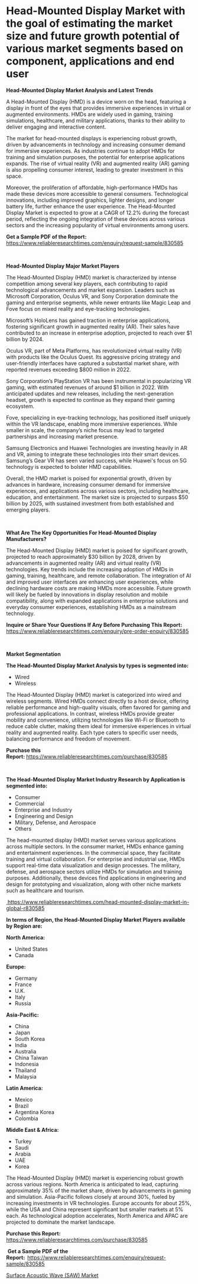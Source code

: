 <p><h1>Head-Mounted Display Market with the goal of estimating the market size and future growth potential of various market segments based on component, applications and end user</h1></p><p><strong>Head-Mounted Display Market Analysis and Latest Trends</strong></p>
<p><p>A Head-Mounted Display (HMD) is a device worn on the head, featuring a display in front of the eyes that provides immersive experiences in virtual or augmented environments. HMDs are widely used in gaming, training simulations, healthcare, and military applications, thanks to their ability to deliver engaging and interactive content.</p><p>The market for head-mounted displays is experiencing robust growth, driven by advancements in technology and increasing consumer demand for immersive experiences. As industries continue to adopt HMDs for training and simulation purposes, the potential for enterprise applications expands. The rise of virtual reality (VR) and augmented reality (AR) gaming is also propelling consumer interest, leading to greater investment in this space.</p><p>Moreover, the proliferation of affordable, high-performance HMDs has made these devices more accessible to general consumers. Technological innovations, including improved graphics, lighter designs, and longer battery life, further enhance the user experience. The Head-Mounted Display Market is expected to grow at a CAGR of 12.2% during the forecast period, reflecting the ongoing integration of these devices across various sectors and the increasing popularity of virtual environments among users.</p></p>
<p><strong>Get a Sample PDF of the Report:&nbsp;</strong> <a href="https://www.reliableresearchtimes.com/enquiry/request-sample/830585?utm_campaign=2233&utm_medium=2&utm_source=Github&utm_content=ia&utm_term=25032025&utm_id=head-mounted-display">https://www.reliableresearchtimes.com/enquiry/request-sample/830585</a></p>
<p>&nbsp;</p>
<p><strong>Head-Mounted Display Major Market Players</strong></p>
<p><p>The Head-Mounted Display (HMD) market is characterized by intense competition among several key players, each contributing to rapid technological advancements and market expansion. Leaders such as Microsoft Corporation, Oculus VR, and Sony Corporation dominate the gaming and enterprise segments, while newer entrants like Magic Leap and Fove focus on mixed reality and eye-tracking technologies.</p><p>Microsoft’s HoloLens has gained traction in enterprise applications, fostering significant growth in augmented reality (AR). Their sales have contributed to an increase in enterprise adoption, projected to reach over $1 billion by 2024.</p><p>Oculus VR, part of Meta Platforms, has revolutionized virtual reality (VR) with products like the Oculus Quest. Its aggressive pricing strategy and user-friendly interfaces have captured a substantial market share, with reported revenues exceeding $800 million in 2022.</p><p>Sony Corporation’s PlayStation VR has been instrumental in popularizing VR gaming, with estimated revenues of around $1 billion in 2022. With anticipated updates and new releases, including the next-generation headset, growth is expected to continue as they expand their gaming ecosystem.</p><p>Fove, specializing in eye-tracking technology, has positioned itself uniquely within the VR landscape, enabling more immersive experiences. While smaller in scale, the company’s niche focus may lead to targeted partnerships and increasing market presence.</p><p>Samsung Electronics and Huawei Technologies are investing heavily in AR and VR, aiming to integrate these technologies into their smart devices. Samsung’s Gear VR has seen varied success, while Huawei's focus on 5G technology is expected to bolster HMD capabilities.</p><p>Overall, the HMD market is poised for exponential growth, driven by advances in hardware, increasing consumer demand for immersive experiences, and applications across various sectors, including healthcare, education, and entertainment. The market size is projected to surpass $50 billion by 2025, with sustained investment from both established and emerging players.</p></p>
<p>&nbsp;</p>
<p><strong>What Are The Key Opportunities For Head-Mounted Display Manufacturers?</strong></p>
<p><p>The Head-Mounted Display (HMD) market is poised for significant growth, projected to reach approximately $30 billion by 2028, driven by advancements in augmented reality (AR) and virtual reality (VR) technologies. Key trends include the increasing adoption of HMDs in gaming, training, healthcare, and remote collaboration. The integration of AI and improved user interfaces are enhancing user experiences, while declining hardware costs are making HMDs more accessible. Future growth will likely be fueled by innovations in display resolution and mobile compatibility, along with expanded applications in enterprise solutions and everyday consumer experiences, establishing HMDs as a mainstream technology.</p></p>
<p><strong>Inquire or Share Your Questions If Any Before Purchasing This Report:</strong> <a href="https://www.reliableresearchtimes.com/enquiry/pre-order-enquiry/830585?utm_campaign=2233&utm_medium=2&utm_source=Github&utm_content=ia&utm_term=25032025&utm_id=head-mounted-display">https://www.reliableresearchtimes.com/enquiry/pre-order-enquiry/830585</a></p>
<p>&nbsp;</p>
<p><strong>Market Segmentation</strong></p>
<p><strong>The Head-Mounted Display Market Analysis by types is segmented into:</strong></p>
<p><ul><li>Wired</li><li>Wireless</li></ul></p>
<p><p>The Head-Mounted Display (HMD) market is categorized into wired and wireless segments. Wired HMDs connect directly to a host device, offering reliable performance and high-quality visuals, often favored for gaming and professional applications. In contrast, wireless HMDs provide greater mobility and convenience, utilizing technologies like Wi-Fi or Bluetooth to reduce cable clutter, making them ideal for immersive experiences in virtual reality and augmented reality. Each type caters to specific user needs, balancing performance and freedom of movement.</p></p>
<p><strong>Purchase this Report:&nbsp;</strong><a href="https://www.reliableresearchtimes.com/purchase/830585?utm_campaign=2233&utm_medium=2&utm_source=Github&utm_content=ia&utm_term=25032025&utm_id=head-mounted-display">https://www.reliableresearchtimes.com/purchase/830585</a></p>
<p>&nbsp;</p>
<p><strong>The Head-Mounted Display Market Industry Research by Application is segmented into:</strong></p>
<p><ul><li>Consumer</li><li>Commercial</li><li>Enterprise and Industry</li><li>Engineering and Design</li><li>Military, Defense, and Aerospace</li><li>Others</li></ul></p>
<p><p>The head-mounted display (HMD) market serves various applications across multiple sectors. In the consumer market, HMDs enhance gaming and entertainment experiences. In the commercial space, they facilitate training and virtual collaboration. For enterprise and industrial use, HMDs support real-time data visualization and design processes. The military, defense, and aerospace sectors utilize HMDs for simulation and training purposes. Additionally, these devices find applications in engineering and design for prototyping and visualization, along with other niche markets such as healthcare and tourism.</p></p>
<p><a href="https://www.reliableresearchtimes.com/head-mounted-display-market-in-global-r830585?utm_campaign=2233&utm_medium=2&utm_source=Github&utm_content=ia&utm_term=25032025&utm_id=head-mounted-display">&nbsp;https://www.reliableresearchtimes.com/head-mounted-display-market-in-global-r830585</a></p>
<p><strong>In terms of Region, the Head-Mounted Display Market Players available by Region are:</strong></p>
<p>
    <p> <strong> North America: </strong>
        <ul>
            <li>United States</li>
            <li>Canada</li>
        </ul>
        </p> 
    <p> <strong> Europe: </strong>
        <ul>
            <li>Germany</li>
            <li>France</li>
            <li>U.K.</li>
            <li>Italy</li>
            <li>Russia</li>
        </ul>
        </p> 
    <p> <strong> Asia-Pacific: </strong>
        <ul>
            <li>China</li>
            <li>Japan</li>
            <li>South Korea</li>
            <li>India</li>
            <li>Australia</li>
            <li>China Taiwan</li>
            <li>Indonesia</li>
            <li>Thailand</li>
            <li>Malaysia</li>
        </ul>
        </p> 
    <p> <strong> Latin America: </strong>
        <ul>
            <li>Mexico</li>
            <li>Brazil</li>
            <li>Argentina Korea</li>
            <li>Colombia</li>
        </ul>
        </p> 
    <p> <strong> Middle East & Africa: </strong>
        <ul>
            <li>Turkey</li>
            <li>Saudi</li>
            <li>Arabia</li>
            <li>UAE</li>
            <li>Korea</li>
        </ul>
    </p>
    </p>
<p><p>The Head-Mounted Display (HMD) market is experiencing robust growth across various regions. North America is anticipated to lead, capturing approximately 35% of the market share, driven by advancements in gaming and simulation. Asia-Pacific follows closely at around 30%, fueled by increasing investments in VR technologies. Europe accounts for about 25%, while the USA and China represent significant but smaller markets at 5% each. As technological adoption accelerates, North America and APAC are projected to dominate the market landscape.</p></p>
<p><strong>Purchase this Report: </strong><a href="https://www.reliableresearchtimes.com/purchase/830585?utm_campaign=2233&utm_medium=2&utm_source=Github&utm_content=ia&utm_term=25032025&utm_id=head-mounted-display">https://www.reliableresearchtimes.com/purchase/830585</a></p>
<p>&nbsp;<strong>Get a Sample PDF of the Report:&nbsp;&nbsp;</strong><a href="https://www.reliableresearchtimes.com/enquiry/request-sample/830585?utm_campaign=2233&utm_medium=2&utm_source=Github&utm_content=ia&utm_term=25032025&utm_id=head-mounted-display">https://www.reliableresearchtimes.com/enquiry/request-sample/830585</a></p>
<p><strong></strong></p>
<p><p><a href="https://github.com/NarcisoFerry/Market-Research-Report-List-1/blob/main/surface-acoustic-wave-saw-market.md?utm_campaign=2233&utm_medium=2&utm_source=Github&utm_content=ia&utm_term=25032025&utm_id=head-mounted-display">Surface Acoustic Wave (SAW) Market</a></p></p>
